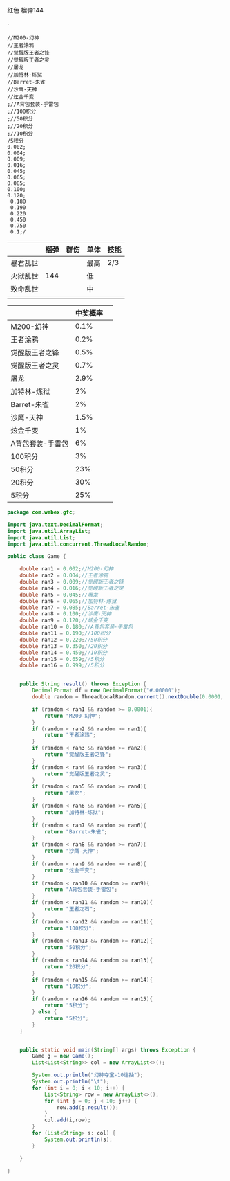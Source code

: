  红色 榴弹144

·

```
//M200-幻神
//王者涂鸦
//觉醒版王者之锋
//觉醒版王者之灵
//屠龙
//加特林-炼狱
//Barret-朱雀
//沙鹰-天神
//炫金千变
;//A背包套装-手雷包
;//100积分
;//50积分
;//20积分
;//10积分
/5积分
0.002;
0.004;
0.009;
0.016;
0.045;
0.065;
0.085;
0.100;
0.120;
 0.180
 0.190
 0.220
 0.450
 0.750
 0.1;/
```

|          | 榴弹 | 群伤 | 单体 | 技能 |
| :------: | ---- | :--- | ---- | ---- |
| 暴君乱世 |      |      | 最高 | 2/3  |
| 火狱乱世 | 144  |      | 低   |      |
| 致命乱世 |      |      | 中   |      |
|          |      |      |      |      |

|                  | 中奖概率 |      |
| ---------------- | -------- | ---- |
| M200-幻神        | 0.1%     |      |
| 王者涂鸦         | 0.2%     |      |
| 觉醒版王者之锋   | 0.5%     |      |
| 觉醒版王者之灵   | 0.7%     |      |
| 屠龙             | 2.9%     |      |
| 加特林-炼狱      | 2%       |      |
| Barret-朱雀      | 2%       |      |
| 沙鹰-天神        | 1.5%     |      |
| 炫金千变         | 1%       |      |
| A背包套装-手雷包 | 6%       |      |
| 100积分          | 3%       |      |
| 50积分           | 23%      |      |
| 20积分           | 30%      |      |
| 5积分            | 25%      |      |

```java
package com.webex.gfc;

import java.text.DecimalFormat;
import java.util.ArrayList;
import java.util.List;
import java.util.concurrent.ThreadLocalRandom;

public class Game {

    double ran1 = 0.002;//M200-幻神
    double ran2 = 0.004;//王者涂鸦
    double ran3 = 0.009;//觉醒版王者之锋
    double ran4 = 0.016;//觉醒版王者之灵
    double ran5 = 0.045;//屠龙
    double ran6 = 0.065;//加特林-炼狱
    double ran7 = 0.085;//Barret-朱雀
    double ran8 = 0.100;//沙鹰-天神
    double ran9 = 0.120;//炫金千变
    double ran10 = 0.180;//A背包套装-手雷包
    double ran11 = 0.190;//100积分
    double ran12 = 0.220;//50积分
    double ran13 = 0.350;//20积分
    double ran14 = 0.450;//10积分
    double ran15 = 0.659;//5积分
    double ran16 = 0.999;//5积分


    public String result() throws Exception {
        DecimalFormat df = new DecimalFormat("#.00000");
        double random = ThreadLocalRandom.current().nextDouble(0.0001, 0.9999);

        if (random < ran1 && random >= 0.0001){
            return "M200-幻神";
        }
        if (random < ran2 && random >= ran1){
            return "王者涂鸦";
        }
        if (random < ran3 && random >= ran2){
            return "觉醒版王者之锋";
        }
        if (random < ran4 && random >= ran3){
            return "觉醒版王者之灵";
        }
        if (random < ran5 && random >= ran4){
            return "屠龙";
        }
        if (random < ran6 && random >= ran5){
            return "加特林-炼狱";
        }
        if (random < ran7 && random >= ran6){
            return "Barret-朱雀";
        }
        if (random < ran8 && random >= ran7){
            return "沙鹰-天神";
        }
        if (random < ran9 && random >= ran8){
            return "炫金千变";
        }
        if (random < ran10 && random >= ran9){
            return "A背包套装-手雷包";
        }
        if (random < ran11 && random >= ran10){
            return "王者之石";
        }
        if (random < ran12 && random >= ran11){
            return "100积分";
        }
        if (random < ran13 && random >= ran12){
            return "50积分";
        }
        if (random < ran14 && random >= ran13){
            return "20积分";
        }
        if (random < ran15 && random >= ran14){
            return "10积分";
        }
        if (random < ran16 && random >= ran15){
            return "5积分";
        } else {
            return "5积分";
        }
    }


    public static void main(String[] args) throws Exception {
        Game g = new Game();
        List<List<String>> col = new ArrayList<>();

        System.out.println("幻神夺宝-10连抽");
        System.out.println("\t");
        for (int i = 0; i < 10; i++) {
            List<String> row = new ArrayList<>();
            for (int j = 0; j < 10; j++) {
                row.add(g.result());
            }
            col.add(i,row);
        }
        for (List<String> s: col) {
            System.out.println(s);
        }

    }

}

```

